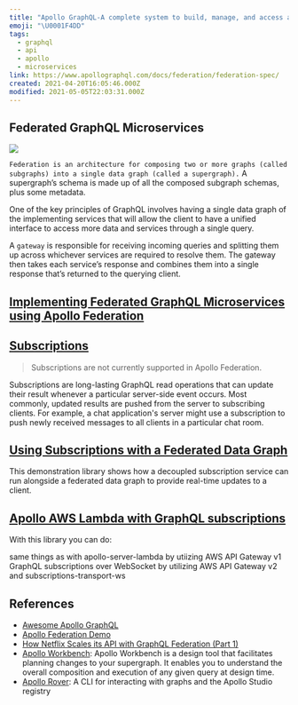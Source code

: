```yaml
---
title: "Apollo GraphQL-A complete system to build, manage, and access a data graph"
emoji: "\U0001F4DD"
tags:
  - graphql
  - api
  - apollo
  - microservices
link: https://www.apollographql.com/docs/federation/federation-spec/
created: 2021-04-20T16:05:46.000Z
modified: 2021-05-05T22:03:31.000Z
---
```


## Federated GraphQL Microservices

![](https://wp.apollographql.com/wp-content/uploads/2021/07/image-1024x419.png)

`Federation is an architecture for composing two or more graphs (called subgraphs) into a single data graph (called a supergraph).` A supergraph’s schema is made up of all the composed subgraph schemas, plus some metadata.

One of the key principles of GraphQL involves having a single data graph of the implementing services that will allow the client to have a unified interface to access more data and services through a single query.

A `gateway` is responsible for receiving incoming queries and splitting them up across whichever services are required to resolve them. The gateway then takes each service’s response and combines them into a single response that’s returned to the querying client.

## [Implementing Federated GraphQL Microservices using Apollo Federation](https://www.velotio.com/engineering-blog/implementing-federated-graphql-microservices-using-apollo-federation)

## [Subscriptions](https://www.apollographql.com/docs/apollo-server/data/subscriptions/)

> Subscriptions are not currently supported in Apollo Federation.

Subscriptions are long-lasting GraphQL read operations that can update their result whenever a particular server-side event occurs. Most commonly, updated results are pushed from the server to subscribing clients. For example, a chat application's server might use a subscription to push newly received messages to all clients in a particular chat room.

## [Using Subscriptions with a Federated Data Graph](https://github.com/apollographql/federation-subscription-tools)

This demonstration library shows how a decoupled subscription service can run alongside a federated data graph to provide real-time updates to a client.

## [Apollo AWS Lambda with GraphQL subscriptions](https://github.com/michalkvasnicak/aws-lambda-graphql)

With this library you can do:

same things as with apollo-server-lambda by utiizing AWS API Gateway v1
GraphQL subscriptions over WebSocket by utilizing AWS API Gateway v2 and subscriptions-transport-ws

## References

- [Awesome Apollo GraphQL](https://github.com/ooade/awesome-apollo-graphql)
- [Apollo Federation Demo](https://github.com/apollographql/federation-demo)
- [How Netflix Scales its API with GraphQL Federation (Part 1)](https://netflixtechblog.com/how-netflix-scales-its-api-with-graphql-federation-part-1-ae3557c187e2)
- [Apollo Workbench](https://github.com/apollographql/apollo-workbench-vscode): Apollo Workbench is a design tool that facilitates planning changes to your supergraph. It enables you to understand the overall composition and execution of any given query at design time.
- [Apollo Rover](https://github.com/apollographql/rover): A CLI for interacting with graphs and the Apollo Studio registry
